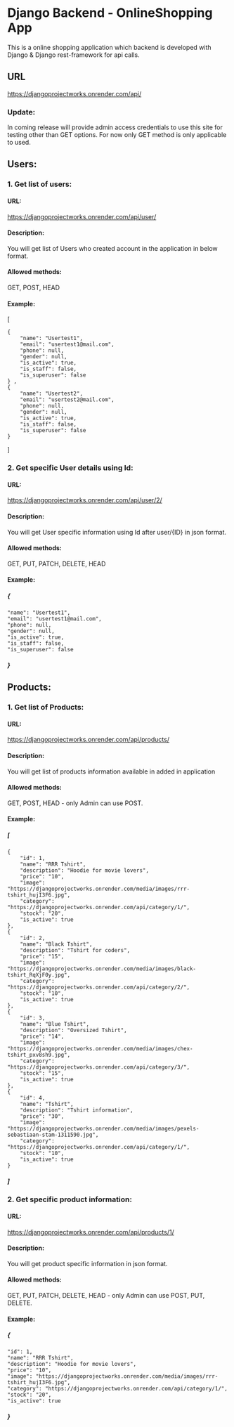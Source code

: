 
# Django Backend - OnlineShopping App

This is a online shopping application which backend is developed with Django & Django rest-framework for api calls.

## URL
https://djangoprojectworks.onrender.com/api/

### Update:
In coming release will provide admin access credentials to use this site for testing other than GET options. For now only GET method is only applicable to used.

## Users:

### 1. Get list of users:
#### URL: 
https://djangoprojectworks.onrender.com/api/user/

#### Description: 
You will get list of Users who created account in the application in below format.

#### Allowed methods: 
GET, POST, HEAD

#### Example:

[

    {
        "name": "Usertest1",
        "email": "usertest1@mail.com",
        "phone": null,
        "gender": null,
        "is_active": true,
        "is_staff": false,
        "is_superuser": false
    } ,
    {
        "name": "Usertest2",
        "email": "usertest2@mail.com",
        "phone": null,
        "gender": null,
        "is_active": true,
        "is_staff": false,
        "is_superuser": false
    }
]

### 2. Get specific User details using Id:

#### URL: 
https://djangoprojectworks.onrender.com/api/user/2/

#### Description:
You will get User specific information using Id after user/{ID} in json format.

#### Allowed methods: 
GET, PUT, PATCH, DELETE, HEAD

#### Example:

##### {
    "name": "Usertest1",
    "email": "usertest1@mail.com",
    "phone": null,
    "gender": null,
    "is_active": true,
    "is_staff": false,
    "is_superuser": false
##### }

## Products:

### 1. Get list of Products:
#### URL:
https://djangoprojectworks.onrender.com/api/products/

#### Description:
You will get list of products information available in added in application

#### Allowed methods: 
GET, POST, HEAD - only Admin can use POST.

#### Example:

##### [
    {
        "id": 1,
        "name": "RRR Tshirt",
        "description": "Hoodie for movie lovers",
        "price": "10",
        "image": "https://djangoprojectworks.onrender.com/media/images/rrr-tshirt_hujI3F6.jpg",
        "category": "https://djangoprojectworks.onrender.com/api/category/1/",
        "stock": "20",
        "is_active": true
    },
    {
        "id": 2,
        "name": "Black Tshirt",
        "description": "Tshirt for coders",
        "price": "15",
        "image": "https://djangoprojectworks.onrender.com/media/images/black-tshirt_RqXjF0y.jpg",
        "category": "https://djangoprojectworks.onrender.com/api/category/2/",
        "stock": "10",
        "is_active": true
    },
    {
        "id": 3,
        "name": "Blue Tshirt",
        "description": "Oversized Tshirt",
        "price": "14",
        "image": "https://djangoprojectworks.onrender.com/media/images/chex-tshirt_pxv8sh9.jpg",
        "category": "https://djangoprojectworks.onrender.com/api/category/3/",
        "stock": "15",
        "is_active": true
    },
    {
        "id": 4,
        "name": "Tshirt",
        "description": "Tshirt information",
        "price": "30",
        "image": "https://djangoprojectworks.onrender.com/media/images/pexels-sebastiaan-stam-1311590.jpg",
        "category": "https://djangoprojectworks.onrender.com/api/category/1/",
        "stock": "10",
        "is_active": true
    }
##### ]

### 2. Get specific product information:
#### URL:
https://djangoprojectworks.onrender.com/api/products/1/

#### Description:
You will get product specific information in json format.
#### Allowed methods: 
GET, PUT, PATCH, DELETE, HEAD - only Admin can use POST, PUT, DELETE.

#### Example:
##### {
    "id": 1,
    "name": "RRR Tshirt",
    "description": "Hoodie for movie lovers",
    "price": "10",
    "image": "https://djangoprojectworks.onrender.com/media/images/rrr-tshirt_hujI3F6.jpg",
    "category": "https://djangoprojectworks.onrender.com/api/category/1/",
    "stock": "20",
    "is_active": true
##### }



